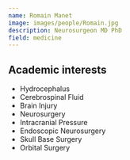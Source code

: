 ```yaml
---
name: Romain Manet
image: images/people/Romain.jpg
description: Neurosurgeon MD PhD
field: medicine
---
```


## Academic interests

- Hydrocephalus
- Cerebrospinal Fluid
- Brain Injury
- Neurosurgery
- Intracranial Pressure
- Endoscopic Neurosurgery
- Skull Base Surgery
- Orbital Surgery
